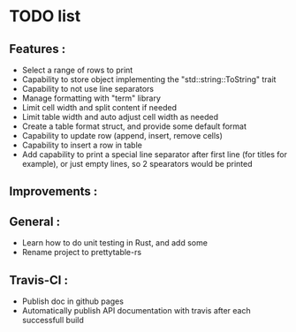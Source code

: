# TODO list

## Features :
* Select a range of rows to print
* Capability to store object implementing the "std::string::ToString" trait
* Capability to not use line separators 
* Manage formatting with "term" library
* Limit cell width and split content if needed
* Limit table width and auto adjust cell width as needed
* Create a table format struct, and provide some default format
* Capability to update row (append, insert, remove cells)
* Capability to insert a row in table 
* Add capability to print a special line separator after first line (for titles for example), or just empty lines, so 2 spearators would be printed

## Improvements :

## General :
* Learn how to do unit testing in Rust, and add some
* Rename project to prettytable-rs

## Travis-CI :
* Publish doc in github pages
* Automatically publish API documentation with travis after each successfull build
